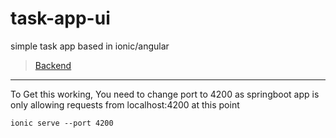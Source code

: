 # task-app-ui
simple task app based in ionic/angular
> [Backend](https://github.com/tusharguliany/springboot-task-app)
---
To Get this working, You need to change port to 4200 as springboot app is only allowing requests from localhost:4200 at this point
```
ionic serve --port 4200
```

